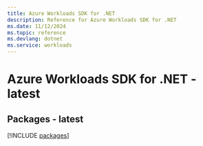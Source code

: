 ```yaml
---
title: Azure Workloads SDK for .NET
description: Reference for Azure Workloads SDK for .NET
ms.date: 11/12/2024
ms.topic: reference
ms.devlang: dotnet
ms.service: workloads
---
```

# Azure Workloads SDK for .NET - latest
## Packages - latest
[!INCLUDE [packages](workloads-index.md)]